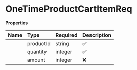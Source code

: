 # OneTimeProductCartItemReq



**Properties**

| Name | Type | Required | Description |
| :-------- | :----------| :----------| :----------|
    | productId | string | ✅ |  |
    | quantity | integer | ✅ |  |
    | amount | integer | ❌ | Amount the customer pays if pay_what_you_want is enabled. If disabled then amount will be ignored Represented in the lowest denomination of the currency (e.g., cents for USD). For example, to charge $1.00, pass `100`. |




<!-- This file was generated by liblab | https://liblab.com/ -->
